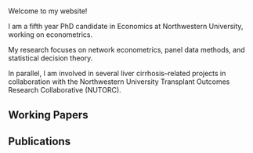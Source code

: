 # 
Welcome to my website!

I am a fifth year PhD candidate in Economics at Northwestern University, working on econometrics.

My research focuses on network econometrics, panel data methods, and statistical decision theory.

In parallel, I am involved in several liver cirrhosis–related projects in collaboration with the Northwestern University Transplant Outcomes Research Collaborative (NUTORC).

## Working Papers
## Publications
